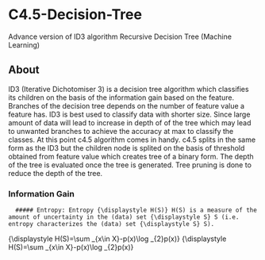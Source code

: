 # C4.5-Decision-Tree
Advance version of ID3 algorithm Recursive Decision Tree (Machine Learning)

## About
ID3 (Iterative Dichotomiser 3)  is a decision tree algorithm which classifies its children on the basis of the information gain
based on the feature. Branches of the decision tree depends on the number of feature value a feature has.
ID3 is best used to classify data with shorter size. Since large amount of data will lead to increase in depth of of the tree which may lead to unwanted branches to achieve the accuracy at max to classify the classes.
  At this point c4.5 algorithm comes in handy. c4.5 splits in the same form as the ID3 but the children node is splited on the basis of threshold obtained from feature value which creates tree of a binary form. The depth of the tree is evaluated once the tree is generated.
Tree pruning is done to reduce the depth of the tree.

### Information Gain
      ##### Entropy: Entropy {\displaystyle H(S)} H(S) is a measure of the amount of uncertainty in the (data) set {\displaystyle S} S (i.e. entropy characterizes the (data) set {\displaystyle S} S).

{\displaystyle H(S)=\sum _{x\in X}-p(x)\log _{2}p(x)} {\displaystyle H(S)=\sum _{x\in X}-p(x)\log _{2}p(x)}
  
